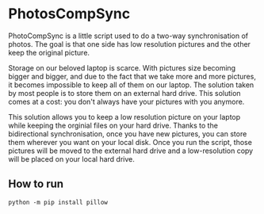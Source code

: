 # PhotosCompSync

PhotoCompSync is a little script used to do a two-way synchronisation of photos. The goal is that one side has low resolution pictures and the other keep the original picture.

Storage on our beloved laptop is scarce. With pictures size becoming bigger and bigger, and due to the fact that we take more and more pictures, it becomes impossible to keep all of them on our laptop. The solution taken by most people is to store them on an external hard drive. This solution comes at a cost: you don't always have your pictures with you anymore. 

This solution allows you to keep a low resolution picture on your laptop while keeping the orginial files on your hard drive. 
Thanks to the bidirectional synchronisation, once you have new pictures, you can store them wherever you want on your local disk. Once you run the script, those pictures will be moved to the external hard drive and a low-resolution copy will be placed on your local hard drive.

## How to run

```
python -m pip install pillow
```

